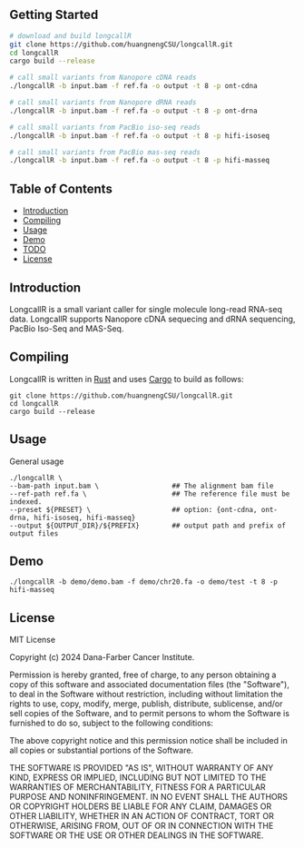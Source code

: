 ## Getting Started
```sh
# download and build longcallR
git clone https://github.com/huangnengCSU/longcallR.git
cd longcallR
cargo build --release

# call small variants from Nanopore cDNA reads
./longcallR -b input.bam -f ref.fa -o output -t 8 -p ont-cdna

# call small variants from Nanopore dRNA reads
./longcallR -b input.bam -f ref.fa -o output -t 8 -p ont-drna

# call small variants from PacBio iso-seq reads
./longcallR -b input.bam -f ref.fa -o output -t 8 -p hifi-isoseq

# call small variants from PacBio mas-seq reads
./longcallR -b input.bam -f ref.fa -o output -t 8 -p hifi-masseq
```

## Table of Contents
- [Introduction](#introduction)
- [Compiling](#compiling)
- [Usage](#usage)
- [Demo](#demo)
- [TODO](#todo)
- [License](#license)

## Introduction
LongcallR is a small variant caller for single molecule long-read RNA-seq data. LongcallR supports Nanopore cDNA sequecing and dRNA sequencing, PacBio Iso-Seq and MAS-Seq.

## Compiling

LongcallR is written in [Rust](https://www.rust-lang.org) and uses [Cargo](https://doc.rust-lang.org/cargo/getting-started/installation.html) to build as follows:
```
git clone https://github.com/huangnengCSU/longcallR.git
cd longcallR
cargo build --release
```

## Usage

General usage
```
./longcallR \
--bam-path input.bam \                  ## The alignment bam file
--ref-path ref.fa \                     ## The reference file must be indexed.
--preset ${PRESET} \                    ## option: {ont-cdna, ont-drna, hifi-isoseq, hifi-masseq}
--output ${OUTPUT_DIR}/${PREFIX}        ## output path and prefix of output files
```

## Demo
```
./longcallR -b demo/demo.bam -f demo/chr20.fa -o demo/test -t 8 -p hifi-masseq
```

## License
MIT License

Copyright (c) 2024 Dana-Farber Cancer Institute.

Permission is hereby granted, free of charge, to any person obtaining a copy
of this software and associated documentation files (the "Software"), to deal
in the Software without restriction, including without limitation the rights
to use, copy, modify, merge, publish, distribute, sublicense, and/or sell
copies of the Software, and to permit persons to whom the Software is
furnished to do so, subject to the following conditions:

The above copyright notice and this permission notice shall be included in all
copies or substantial portions of the Software.

THE SOFTWARE IS PROVIDED "AS IS", WITHOUT WARRANTY OF ANY KIND, EXPRESS OR
IMPLIED, INCLUDING BUT NOT LIMITED TO THE WARRANTIES OF MERCHANTABILITY,
FITNESS FOR A PARTICULAR PURPOSE AND NONINFRINGEMENT. IN NO EVENT SHALL THE
AUTHORS OR COPYRIGHT HOLDERS BE LIABLE FOR ANY CLAIM, DAMAGES OR OTHER
LIABILITY, WHETHER IN AN ACTION OF CONTRACT, TORT OR OTHERWISE, ARISING FROM,
OUT OF OR IN CONNECTION WITH THE SOFTWARE OR THE USE OR OTHER DEALINGS IN THE
SOFTWARE.